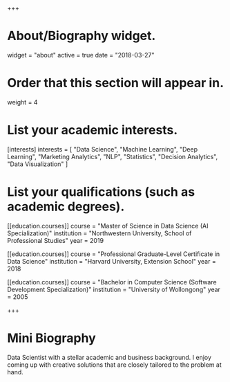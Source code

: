 +++
# About/Biography widget.
widget = "about"
active = true
date = "2018-03-27"

# Order that this section will appear in.
weight = 4

# List your academic interests.
[interests]
  interests = [
    "Data Science",
    "Machine Learning",
    "Deep Learning",
    "Marketing Analytics",
    "NLP",
    "Statistics",
    "Decision Analytics",
    "Data Visualization"
  ]

# List your qualifications (such as academic degrees).

[[education.courses]]
  course = "Master of Science in Data Science (AI Specialization)"
  institution = "Northwestern University, School of Professional Studies"
  year = 2019

[[education.courses]]
  course = "Professional Graduate-Level Certificate in Data Science"
  institution = "Harvard University, Extension School"
  year = 2018

[[education.courses]]
  course = "Bachelor in Computer Science (Software Development Specialization)"
  institution = "University of Wollongong"
  year = 2005
 
+++

# Mini Biography

Data Scientist with a stellar academic and business background. I enjoy coming up with creative solutions that are closely tailored to the problem at hand.
